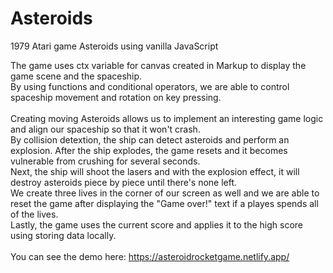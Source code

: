 # Asteroids

1979 Atari game Asteroids using vanilla JavaScript

The game uses ctx variable for canvas created in Markup to display the game scene and the spaceship.
</br>
By using functions and conditional operators, we are able to control spaceship movement and rotation on key pressing.
</br>
</br>
Creating moving Asteroids allows us to implement an interesting game logic and align our spaceship so that it won't crash.
</br>
By collision detextion, the ship can detect asteroids and perform an explosion. After the ship explodes, the game resets and it becomes vulnerable from crushing for several seconds.
</br>
Next, the ship will shoot the lasers and with the explosion effect, it will destroy asteroids piece by piece until there's none left.
</br>
We create three lives in the corner of our screen as well and we are able to reset the game after displaying the "Game over!" text if a playes spends all of the lives.
</br>
Lastly, the game uses the current score and applies it to the high score using storing data locally.
</br>
</br>
You can see the demo here: https://asteroidrocketgame.netlify.app/
